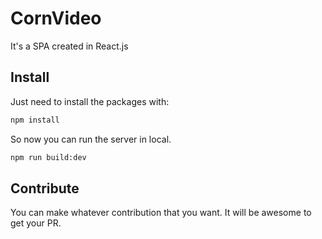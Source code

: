 # CornVideo

It's a SPA created in React.js

## Install

Just need to install the packages with:

``` bash
npm install
```

So now you can run the server in local.

``` bash
npm run build:dev
```

## Contribute

You can make whatever contribution that you want. It will be awesome to get your PR.
